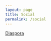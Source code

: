 ```yaml
---
layout: page
title: Social
permalink: /social
---
```

[Diaspora](![image](https://diasp.org/u/lwflouisa))
